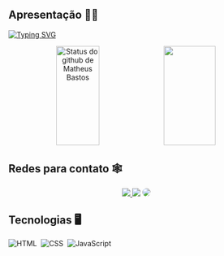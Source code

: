 ## Apresentação 👦🏽
[![Typing SVG](https://readme-typing-svg.herokuapp.com/?color=191CB4&size=42&center=true&vCenter=true&align=center&width=1500&lines=OII,+prazer!+Meu+nome+é+Matheus+Bastos;Tenho+19+anos+;Estou+aprendendo+HTML,+CSS+e+JS;Atualmente+curso+Análise+e+Desenvolvimento+de+Sistemas;Seja+bem-vindo(a)+ao+meu+perfil!+:%29)](https://git.io/typing-svg)

<div align="center">  
  <img width="41%" height="195px" src="https://github-readme-stats.vercel.app/api?username=MaatheusBastos&show_icons=true&count_private=true&hide_border=true&title_color=ffffff&icon_color=191CB4&text_color=ffffff&bg_color=000005" alt="Status do github de Matheus Bastos" /> 
  <img width="45%" height="195px" src="https://github-readme-stats.vercel.app/api/top-langs/?username=MaatheusBastos&layout=compact&hide_border=true&title_color=ffffff&text_color=ff91a4&bg_color=000005" />
</div>

## Redes para contato 🕸
<div align="center"> 
<a href="https://www.instagram.com/mths.zx/" target="_blank"><img src="https://img.shields.io/badge/-Instagram-%23E4405F?style=for-the-badge&logo=instagram&logoColor=white"</a>
<a href = "mailto:matheusbastosandrade@gmail.com"> <img src="https://img.shields.io/badge/-Gmail-%23333?style=for-the-badge&logo=gmail&logoColor=white" target="_blank"></a>
<a href="https://www.linkedin.com/in/matheus-bastos-de-andrade-b380431a3/" target="_blank"><img src="https://img.shields.io/badge/-LinkedIn-%230077B5?style=for-the-badge&logo=linkedin&logoColor=white" style="border-radius: 30px" target="_blank"></a> 
 </div>

## Tecnologias 🖥
 ![HTML](https://img.shields.io/badge/-HTML-0D1117?style=for-the-badge&logo=HTML5)&nbsp;
 ![CSS](https://img.shields.io/badge/-CSS-0D1117?style=for-the-badge&logo=CSS3&logoColor=1572B6&labelColor=0D1117)&nbsp;
 ![JavaScript](https://img.shields.io/badge/-JavaScript-0D1117?style=for-the-badge&logo=javascript&labelColor=0D1117)&nbsp;
